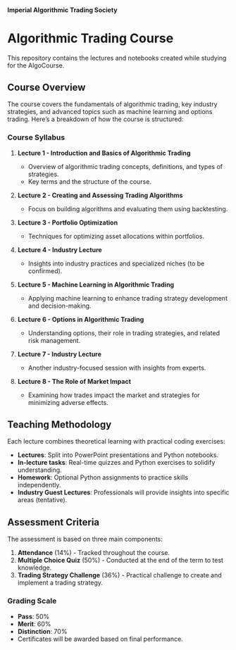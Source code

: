 #### Imperial Algorithmic Trading Society
# **Algorithmic Trading Course**
This repository contains the lectures and notebooks created while studying for the AlgoCourse. 

## Course Overview

The course covers the fundamentals of algorithmic trading, key industry strategies, and advanced topics such as machine learning and options trading. Here’s a breakdown of how the course is structured:

### Course Syllabus

1. **Lecture 1 - Introduction and Basics of Algorithmic Trading**
   - Overview of algorithmic trading concepts, definitions, and types of strategies.
   - Key terms and the structure of the course.

2. **Lecture 2 - Creating and Assessing Trading Algorithms**
   - Focus on building algorithms and evaluating them using backtesting.

3. **Lecture 3 - Portfolio Optimization**
   - Techniques for optimizing asset allocations within portfolios.

4. **Lecture 4 - Industry Lecture**
   - Insights into industry practices and specialized niches (to be confirmed).

5. **Lecture 5 - Machine Learning in Algorithmic Trading**
   - Applying machine learning to enhance trading strategy development and decision-making.

6. **Lecture 6 - Options in Algorithmic Trading**
   - Understanding options, their role in trading strategies, and related risk management.

7. **Lecture 7 - Industry Lecture**
   - Another industry-focused session with insights from experts.

8. **Lecture 8 - The Role of Market Impact**
   - Examining how trades impact the market and strategies for minimizing adverse effects.

## Teaching Methodology

Each lecture combines theoretical learning with practical coding exercises:

- **Lectures**: Split into PowerPoint presentations and Python notebooks.
- **In-lecture tasks**: Real-time quizzes and Python exercises to solidify understanding.
- **Homework**: Optional Python assignments to practice skills independently.
- **Industry Guest Lectures**: Professionals will provide insights into specific areas (tentative).

## Assessment Criteria

The assessment is based on three main components:

1. **Attendance** (14%) - Tracked throughout the course.
2. **Multiple Choice Quiz** (50%) - Conducted at the end of the term to test knowledge.
3. **Trading Strategy Challenge** (36%) - Practical challenge to create and implement a trading strategy.

### Grading Scale
- **Pass**: 50%
- **Merit**: 60%
- **Distinction**: 70%
- Certificates will be awarded based on final performance.
